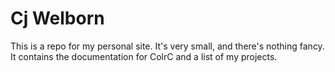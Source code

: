 # Cj Welborn

This is a repo for my personal site. It's very small, and there's nothing
fancy. It contains the documentation for ColrC and a list of my projects.
